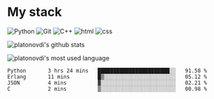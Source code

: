 # My stack

![Python](https://img.shields.io/badge/-Python-yellow?logo=python&logoColor=white&style=flat-square)
![Git](https://img.shields.io/badge/-Git-black?logo=git&logoColor=white&style=flat-square)
![C++](https://img.shields.io/badge/-C++-blue?logo=C%2B%2B&logoColor=white&style=flat-square)
![html](https://img.shields.io/badge/-html-red?logo=C&logoColor=white&style=flat-square)
![css](https://img.shields.io/badge/-css-magneta?logo=C&logoColor=white&style=flat-square)
<!-- [C](https://img.shields.io/badge/-C-blue?logo=C&logoColor=white&style=flat-square) -->
![platonovdi's github stats](https://github-readme-stats.vercel.app/api?username=platonovdi&theme=blue-green)

![platonovdi's most used language](https://github-readme-stats.vercel.app/api/top-langs/?username=platonovdi&theme=blue-green)
<!--START_SECTION:waka-->
```text
Python       3 hrs 24 mins   ███████████████████████░░   91.58 % 
Erlang       11 mins         █▒░░░░░░░░░░░░░░░░░░░░░░░   05.12 % 
JSON         4 mins          ▓░░░░░░░░░░░░░░░░░░░░░░░░   02.21 % 
C            2 mins          ▒░░░░░░░░░░░░░░░░░░░░░░░░   00.98 % 
```
<!--END_SECTION:waka-->